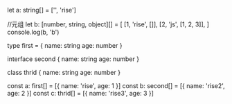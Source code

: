 let a: string[] = ['', 'rise']

//元组
let b: [number, string, object][] = [
  [1, 'rise', []],
  [2, 'js', [1, 2, 3]],
]
console.log(b, 'b')


type first = {
  name: string
  age: number
}

interface second {
  name: string
  age: number
}

class thrid {
  name: string
  age: number
}

const a: first[] = [{ name: 'rise', age: 1 }]
const b: second[] = [{ name: 'rise2', age: 2 }]
const c: thrid[] = [{ name: 'rise3', age: 3 }]
